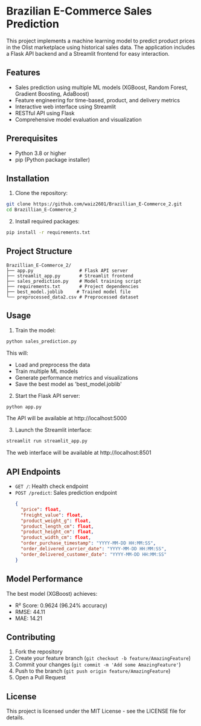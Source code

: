 # Brazilian E-Commerce Sales Prediction

This project implements a machine learning model to predict product prices in the Olist marketplace using historical sales data. The application includes a Flask API backend and a Streamlit frontend for easy interaction.

## Features

- Sales prediction using multiple ML models (XGBoost, Random Forest, Gradient Boosting, AdaBoost)
- Feature engineering for time-based, product, and delivery metrics
- Interactive web interface using Streamlit
- RESTful API using Flask
- Comprehensive model evaluation and visualization

## Prerequisites

- Python 3.8 or higher
- pip (Python package installer)

## Installation

1. Clone the repository:

```bash
git clone https://github.com/waiz2601/Brazillian_E-Commerce_2.git
cd Brazillian_E-Commerce_2
```

2. Install required packages:

```bash
pip install -r requirements.txt
```

## Project Structure

```
Brazillian_E-Commerce_2/
├── app.py                 # Flask API server
├── streamlit_app.py       # Streamlit frontend
├── sales_prediction.py    # Model training script
├── requirements.txt       # Project dependencies
├── best_model.joblib     # Trained model file
└── preprocessed_data2.csv # Preprocessed dataset
```

## Usage

1. Train the model:

```bash
python sales_prediction.py
```

This will:

- Load and preprocess the data
- Train multiple ML models
- Generate performance metrics and visualizations
- Save the best model as 'best_model.joblib'

2. Start the Flask API server:

```bash
python app.py
```

The API will be available at http://localhost:5000

3. Launch the Streamlit interface:

```bash
streamlit run streamlit_app.py
```

The web interface will be available at http://localhost:8501

## API Endpoints

- `GET /`: Health check endpoint
- `POST /predict`: Sales prediction endpoint
  ```json
  {
    "price": float,
    "freight_value": float,
    "product_weight_g": float,
    "product_length_cm": float,
    "product_height_cm": float,
    "product_width_cm": float,
    "order_purchase_timestamp": "YYYY-MM-DD HH:MM:SS",
    "order_delivered_carrier_date": "YYYY-MM-DD HH:MM:SS",
    "order_delivered_customer_date": "YYYY-MM-DD HH:MM:SS"
  }
  ```

## Model Performance

The best model (XGBoost) achieves:

- R² Score: 0.9624 (96.24% accuracy)
- RMSE: 44.11
- MAE: 14.21

## Contributing

1. Fork the repository
2. Create your feature branch (`git checkout -b feature/AmazingFeature`)
3. Commit your changes (`git commit -m 'Add some AmazingFeature'`)
4. Push to the branch (`git push origin feature/AmazingFeature`)
5. Open a Pull Request

## License

This project is licensed under the MIT License - see the LICENSE file for details.
